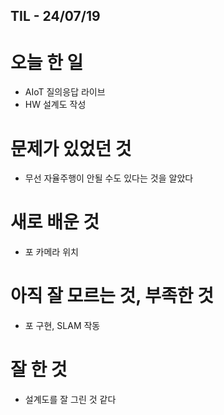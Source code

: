 ## TIL - 24/07/19

# 오늘 한 일

- AIoT 질의응답 라이브
- HW 설계도 작성

# 문제가 있었던 것

- 무선 자율주행이 안될 수도 있다는 것을 알았다

# 새로 배운 것

- 포 카메라 위치

# 아직 잘 모르는 것, 부족한 것

- 포 구현, SLAM 작동

# 잘 한 것

- 설계도를 잘 그린 것 같다